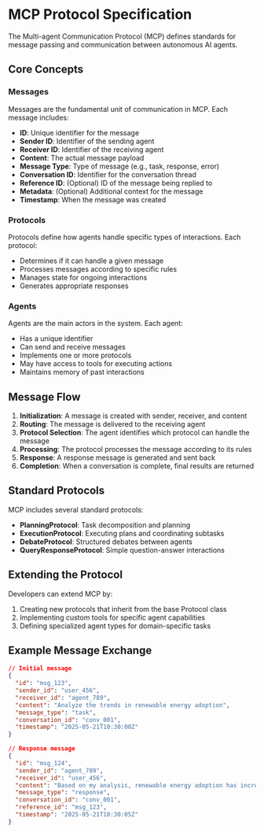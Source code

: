 # MCP Protocol Specification

The Multi-agent Communication Protocol (MCP) defines standards for message passing and communication between autonomous AI agents.

## Core Concepts

### Messages

Messages are the fundamental unit of communication in MCP. Each message includes:

- **ID**: Unique identifier for the message
- **Sender ID**: Identifier of the sending agent
- **Receiver ID**: Identifier of the receiving agent
- **Content**: The actual message payload
- **Message Type**: Type of message (e.g., task, response, error)
- **Conversation ID**: Identifier for the conversation thread
- **Reference ID**: (Optional) ID of the message being replied to
- **Metadata**: (Optional) Additional context for the message
- **Timestamp**: When the message was created

### Protocols

Protocols define how agents handle specific types of interactions. Each protocol:

- Determines if it can handle a given message
- Processes messages according to specific rules
- Manages state for ongoing interactions
- Generates appropriate responses

### Agents

Agents are the main actors in the system. Each agent:

- Has a unique identifier
- Can send and receive messages
- Implements one or more protocols
- May have access to tools for executing actions
- Maintains memory of past interactions

## Message Flow

1. **Initialization**: A message is created with sender, receiver, and content
2. **Routing**: The message is delivered to the receiving agent
3. **Protocol Selection**: The agent identifies which protocol can handle the message
4. **Processing**: The protocol processes the message according to its rules
5. **Response**: A response message is generated and sent back
6. **Completion**: When a conversation is complete, final results are returned

## Standard Protocols

MCP includes several standard protocols:

- **PlanningProtocol**: Task decomposition and planning
- **ExecutionProtocol**: Executing plans and coordinating subtasks
- **DebateProtocol**: Structured debates between agents
- **QueryResponseProtocol**: Simple question-answer interactions

## Extending the Protocol

Developers can extend MCP by:

1. Creating new protocols that inherit from the base Protocol class
2. Implementing custom tools for specific agent capabilities
3. Defining specialized agent types for domain-specific tasks

## Example Message Exchange

```json
// Initial message
{
  "id": "msg_123",
  "sender_id": "user_456",
  "receiver_id": "agent_789",
  "content": "Analyze the trends in renewable energy adoption",
  "message_type": "task",
  "conversation_id": "conv_001",
  "timestamp": "2025-05-21T10:30:00Z"
}

// Response message
{
  "id": "msg_124",
  "sender_id": "agent_789",
  "receiver_id": "user_456",
  "content": "Based on my analysis, renewable energy adoption has increased by 15% globally in the past year...",
  "message_type": "response",
  "conversation_id": "conv_001",
  "reference_id": "msg_123",
  "timestamp": "2025-05-21T10:30:05Z"
}
```